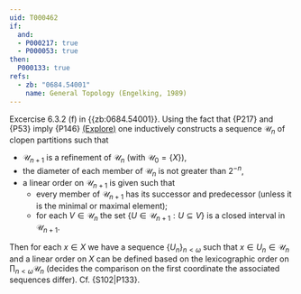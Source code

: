 ```yaml
---
uid: T000462
if:
  and:
  - P000217: true
  - P000053: true
then:
  P000133: true
refs:
  - zb: "0684.54001"
    name: General Topology (Engelking, 1989)
---
```


Excercise 6.3.2 (f) in {{zb:0684.54001}}.
Using the fact that {P217} and {P53}
 imply {P146} [(Explore)](https://topology.pi-base.org/spaces?q=metrizable%2BStrongly+zero-dimensional%2B~ultraparacompact)
one inductively constructs a sequence $\mathscr U_n$ of clopen partitions such that
- $\mathscr U_{n+1}$ is a refinement of $\mathscr U_{n}$ (with $\mathscr U_0=\{X\}$),
- the diameter of each member of $\mathscr U_n$ is not greater than $2^{-n}$,
- a linear order on $\mathscr U_{n+1}$ is given such that
  + every member of $\mathscr U_{n+1}$ has its successor and predecessor (unless it is the minimal or maximal element);
  + for each $V\in \mathscr U_n$ the set $\{ U\in\mathscr U_{n+1}: U\subseteq V\}$ is a closed interval in $\mathscr U_{n+1}$.

Then for each $x\in X$ we have a sequence $\{U_n\}_{n<\omega}$ such that $x\in U_n\in\mathscr U_n$ and a linear order on $X$ can be defined based on the lexicographic order on $\prod_{n<\omega} \mathscr U_n$
(decides the comparison on the first coordinate the associated sequences differ).
Cf. {S102|P133}.
